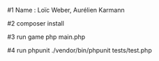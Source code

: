#1 Name : Loïc Weber, Aurélien Karmann

#2 composer install

#3 run game
php main.php

#4 run phpunit
./vendor/bin/phpunit tests/test.php
